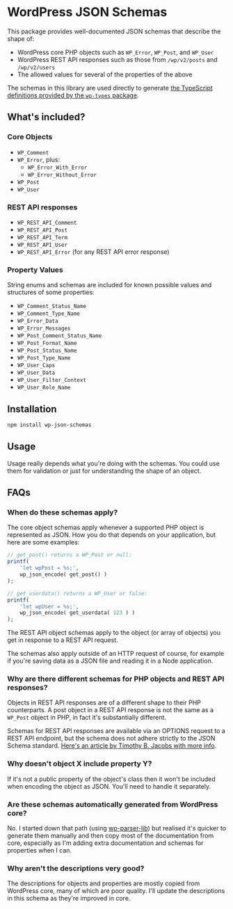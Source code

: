 # WordPress JSON Schemas

This package provides well-documented JSON schemas that describe the shape of:

* WordPress core PHP objects such as `WP_Error`, `WP_Post`, and `WP_User`
* WordPress REST API responses such as those from `/wp/v2/posts` and `/wp/v2/users`
* The allowed values for several of the properties of the above

The schemas in this library are used directly to generate [the TypeScript definitions provided by the `wp-types` package](https://www.npmjs.com/package/wp-types).

## What's included?

### Core Objects

* `WP_Comment`
* `WP_Error`, plus:
  - `WP_Error_With_Error`
  - `WP_Error_Without_Error`
* `WP_Post`
* `WP_User`

### REST API responses

* `WP_REST_API_Comment`
* `WP_REST_API_Post`
* `WP_REST_API_Term`
* `WP_REST_API_User`
* `WP_REST_API_Error` (for any REST API error response)

### Property Values

String enums and schemas are included for known possible values and structures of some properties:

* `WP_Comment_Status_Name`
* `WP_Comment_Type_Name`
* `WP_Error_Data`
* `WP_Error_Messages`
* `WP_Post_Comment_Status_Name`
* `WP_Post_Format_Name`
* `WP_Post_Status_Name`
* `WP_Post_Type_Name`
* `WP_User_Caps`
* `WP_User_Data`
* `WP_User_Filter_Context`
* `WP_User_Role_Name`

## Installation

```sh
npm install wp-json-schemas
```

## Usage

Usage really depends what you're doing with the schemas. You could use them for validation or just for understanding the shape of an object.

## FAQs

### When do these schemas apply?

The core object schemas apply whenever a supported PHP object is represented as JSON. How you do that depends on your application, but here are some examples:

```php
// get_post() returns a WP_Post or null:
printf(
	'let wpPost = %s;',
	wp_json_encode( get_post() )
);

// get_userdata() returns a WP_User or false:
printf(
	'let wpUser = %s;',
	wp_json_encode( get_userdata( 123 ) )
);
```

The REST API object schemas apply to the object (or array of objects) you get in response to a REST API request.

The schemas also apply outside of an HTTP request of course, for example if you're saving data as a JSON file and reading it in a Node application.

### Why are there different schemas for PHP objects and REST API responses?

Objects in REST API responses are of a different shape to their PHP counterparts. A post object in a REST API response is not the same as a `WP_Post` object in PHP, in fact it's substantially different.

Schemas for REST API responses are available via an OPTIONS request to a REST API endpoint, but the schema does not adhere strictly to the JSON Schema standard. [Here's an article by Timothy B. Jacobs with more info](https://timothybjacobs.com/2017/05/17/json-schema-and-the-wp-rest-api/).

### Why doesn't object X include property Y?

If it's not a public property of the object's class then it won't be included when encoding the object as JSON. You'll need to handle it separately.

### Are these schemas automatically generated from WordPress core?

No. I started down that path (using [wp-parser-lib](https://github.com/johnbillion/wp-parser-lib)) but realised it's quicker to generate them manually and then copy most of the documentation from core, especially as I'm adding extra documentation and schemas for properties when I can.

### Why aren't the descriptions very good?

The descriptions for objects and properties are mostly copied from WordPress core, many of which are poor quality. I'll update the descriptions in this schema as they're improved in core.
